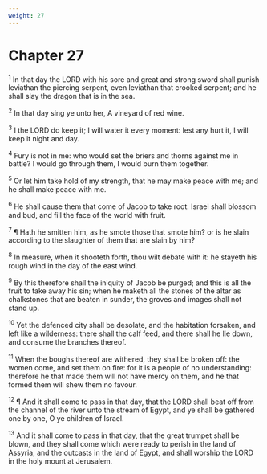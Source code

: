 ```yaml
---
weight: 27
---
```


# Chapter 27

<sup>1</sup> In that day the LORD with his sore and great and strong sword shall punish leviathan the piercing serpent, even leviathan that crooked serpent; and he shall slay the dragon that is in the sea. 

<sup>2</sup> In that day sing ye unto her, A vineyard of red wine. 

<sup>3</sup> I the LORD do keep it; I will water it every moment: lest any hurt it, I will keep it night and day. 

<sup>4</sup> Fury is not in me: who would set the briers and thorns against me in battle? I would go through them, I would burn them together. 

<sup>5</sup> Or let him take hold of my strength, that he may make peace with me; and he shall make peace with me. 

<sup>6</sup> He shall cause them that come of Jacob to take root: Israel shall blossom and bud, and fill the face of the world with fruit. 

<sup>7</sup> ¶ Hath he smitten him, as he smote those that smote him? or is he slain according to the slaughter of them that are slain by him? 

<sup>8</sup> In measure, when it shooteth forth, thou wilt debate with it: he stayeth his rough wind in the day of the east wind. 

<sup>9</sup> By this therefore shall the iniquity of Jacob be purged; and this is all the fruit to take away his sin; when he maketh all the stones of the altar as chalkstones that are beaten in sunder, the groves and images shall not stand up. 

<sup>10</sup> Yet the defenced city shall be desolate, and the habitation forsaken, and left like a wilderness: there shall the calf feed, and there shall he lie down, and consume the branches thereof. 

<sup>11</sup> When the boughs thereof are withered, they shall be broken off: the women come, and set them on fire: for it is a people of no understanding: therefore he that made them will not have mercy on them, and he that formed them will shew them no favour. 

<sup>12</sup> ¶ And it shall come to pass in that day, that the LORD shall beat off from the channel of the river unto the stream of Egypt, and ye shall be gathered one by one, O ye children of Israel. 

<sup>13</sup> And it shall come to pass in that day, that the great trumpet shall be blown, and they shall come which were ready to perish in the land of Assyria, and the outcasts in the land of Egypt, and shall worship the LORD in the holy mount at Jerusalem. 


